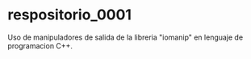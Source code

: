 # respositorio_0001
Uso de manipuladores de salida de la libreria "iomanip" en lenguaje de programacion C++.
